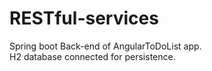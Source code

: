 # RESTful-services  
Spring boot Back-end of AngularToDoList app.  
H2 database connected for persistence.  

